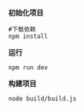 **初始化项目**

```shell
#下载依赖
npm install
```

**运行**

```shell
npm run dev
```

**构建项目**

```shell
node build/build.js
```

